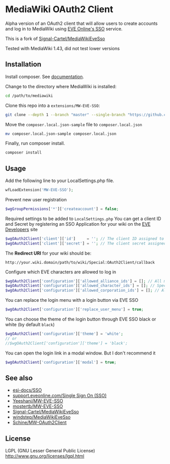 # MediaWiki OAuth2 Client

Alpha version of an OAuth2 client that will allow users to create accounts
and log in to MediaWiki using [EVE Online's SSO](https://support.eveonline.com/hc/articles/205381192-Single-Sign-On-SSO) service.

This is a fork of [Signal-Cartel/MediaWikiEveSso](https://github.com/Signal-Cartel/MediaWikiEveSso)

Tested with MediaWiki 1.43, did not test lower versions

## Installation

Install composer. See [documentation](https://getcomposer.org/download/).

Change to the directory where MediaWiki is installed:

```bash
cd /path/to/mediawiki
```

Clone this repo into a `extensions/MW-EVE-SSO`:

```bash
git clone --depth 1 --branch "master" --single-branch "https://github.com/6RUN0/MediaWikiEveSso.git" "extensions/MW-EVE-SSO"
```

Move the `composer.local.json-sample` file to `composer.local.json`

```bash
mv composer.local.json-sample composer.local.json
```

Finally, run composer install.

```bash
composer install
```

## Usage

Add the following line to your LocalSettings.php file.

```php
wfLoadExtension('MW-EVE-SSO');
```

Prevent new user registration

```php
$wgGroupPermissions['*']['createaccount'] = false;
```

Required settings to be added to `LocalSettings.php`
You can get a client ID and Secret by registering an SSO Application for your wiki on the [EVE Developers](https://developers.eveonline.com/) site

```php
$wgOAuth2Client['client']['id']     = ''; // The client ID assigned to you by the provider
$wgOAuth2Client['client']['secret'] = ''; // The client secret assigned to you by the provider
```

The **Redirect URI** for your wiki should be:

```code
http://your.wiki.domain/path/to/wiki/Special:OAuth2Client/callback
```

Configure which EVE characters are allowed to log in

```php
$wgOAuth2Client['configuration']['allowed_alliance_ids'] = []; // All members of these alliances will be able to log in
$wgOAuth2Client['configuration']['allowed_character_ids'] = []; // Specify specific characters here
$wgOAuth2Client['configuration']['allowed_corporation_ids'] = []; // All members of these corporations will be abe to log in
```

You can replace the login menu with a login button via EVE SSO

```php
$wgOAuth2Client['configuration']['replace_user_menu'] = true;
```

You can choose the theme of the login button through EVE SSO black or white (by default `black`)

```php
$wgOAuth2Client['configuration']['theme'] = 'white';
// or
//$wgOAuth2Client['configuration']['theme'] = 'black';
```

You can open the login link in a modal window. But I don't recommend it

```php
$wgOAuth2Client['configuration']['modal'] = true;
```

## See also

- [esi-docs/SSO](https://docs.esi.evetech.net/docs/sso/)
- [support.eveonline.com/Single Sign On (SSO)](https://support.eveonline.com/hc/articles/205381192-Single-Sign-On-SSO)
- [Yeeshani/MW-EVE-SSO](https://github.com/Yeeshani/MW-EVE-SSO)
- [mostertb/MW-EVE-SSO](https://github.com/mostertb/MW-EVE-SSO)
- [Signal-Cartel/MediaWikiEveSso](https://github.com/Signal-Cartel/MediaWikiEveSso)
- [windstep/MediaWikiEveSso](https://github.com/windstep/MediaWikiEveSso)
- [Schine/MW-OAuth2Client](https://github.com/Schine/MW-OAuth2Client)

## License

LGPL (GNU Lesser General Public License) <http://www.gnu.org/licenses/lgpl.html>
